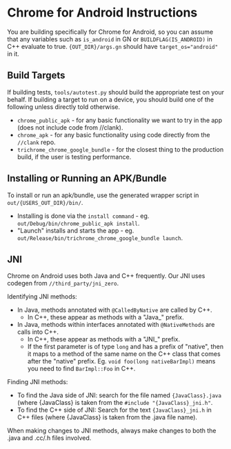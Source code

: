 # Chrome for Android Instructions

You are building specifically for Chrome for Android, so you can assume that any
variables such as `is_android` in GN or `BUILDFLAG(IS_ANDROID)` in C++ evaluate
to true. `{OUT_DIR}/args.gn` should have `target_os="android"` in it.

## Build Targets
If building tests, `tools/autotest.py` should build the appropriate test on your
behalf. If building a target to run on a device, you should build one of the
following unless directly told otherwise.
  * `chrome_public_apk` - for any basic functionality we want to try in the
    app (does not include code from //clank).
  * `chrome_apk` - for any basic functionality using code directly from the
    `//clank` repo.
  * `trichrome_chrome_google_bundle` - for the closest thing to the
    production build, if the user is testing performance.

## Installing or Running an APK/Bundle
To install or run an apk/bundle, use the generated wrapper script in
`out/{USERS_OUT_DIR}/bin/`.
  * Installing is done via the `install command` - eg.
    `out/Debug/bin/chrome_public_apk install`.
  * "Launch" installs and starts the app - eg.
    `out/Release/bin/trichrome_chrome_google_bundle launch`.

## JNI
Chrome on Android uses both Java and C++ frequently. Our JNI uses codegen from
`//third_party/jni_zero`.

Identifying JNI methods:
  * In Java, methods annotated with `@CalledByNative` are called by C++.
    * In C++, these appear as methods with a "Java_" prefix.
  * In Java, methods within interfaces annotated with `@NativeMethods` are calls
    into C++.
    * In C++, these appear as methods with a "JNI_" prefix.
    * If the first parameter is of type `long` and has a prefix of "native",
      then it maps to a method of the same name on the C++ class that comes
      after the "native" prefix. Eg. `void foo(long nativeBarImpl)` means you
      need to find `BarImpl::Foo` in C++.

Finding JNI methods:
  * To find the Java side of JNI: search for the file named `{JavaClass}.java`
    (where {JavaClass} is taken from the `#include "{JavaClass}_jni.h"`.
  * To find the C++ side of JNI: Search for the text `{JavaClass}_jni.h` in C++
    files (where {JavaClass} is taken from the .java file name).

When making changes to JNI methods, always make changes to both the .java and
.cc/.h files involved.
